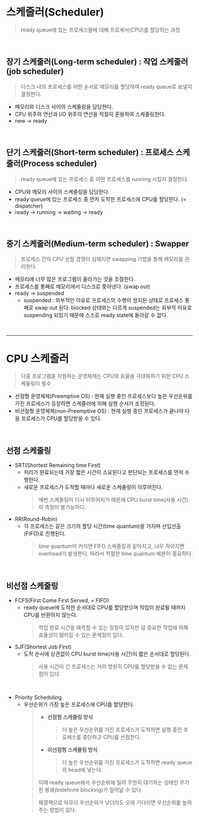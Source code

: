 # 스케줄러(Scheduler)

> ready queue에 있는 프로세스들에 대해 프로세서(CPU)를 할당하는 과정

</br>

## 장기 스케줄러(Long-term scheduler) : 작업 스케줄러(job scheduler)

> 디스크 내의 프로세스를 어떤 순서로 메모리를 할당하여 ready queue로 보낼지 결정한다.

- 메모리와 디스크 사이의 스케줄링을 담당한다.
- CPU 위주의 연산과 I/O 위주의 연산을 적절히 혼용하여 스케줄링한다.
- new -> ready

</br>

## 단기 스케줄러(Short-term scheduler) : 프로세스 스케줄러(Process scheduler)

> ready queue에 있는 프로세스 중 어떤 프로세스를 running 시킬지 결정한다.

- CPU와 메모리 사이의 스케줄링을 담당한다.
- ready queue에 있는 프로세스 중 먼저 도착한 프로세스에 CPU를 할당한다. (= dispatcher)
- ready -> running -> waiting -> ready

</br>

## 중기 스케줄러(Medium-term scheduler) : Swapper

> 프로세스 간의 CPU 선점 경쟁이 심해지면 swapping 기법을 통해 메모리를 관리한다.

- 메모리에 너무 많은 프로그램이 올라가는 것을 조절한다.
- 프로세스를 통째로 메모리에서 디스크로 쫓아낸다. (swap out)
- ready -> suspended
  - suspended : 외부적인 이유로 프로세스의 수행이 정지된 상태로 프로세스 통째로 swap out 된다. blocked 상태와는 다르게 suspended는 외부적 이유로 suspending 되었기 때문에 스스로 ready state에 돌아갈 수 없다.

</br>

---

# CPU 스케줄러

> 다중 프로그램을 지원하는 운영체제는 CPU의 효율을 극대화하기 위한 CPU 스케줄링이 필수

- 선점형 운영체제(Preemptive OS) : 현재 실행 중인 프로세스보다 높은 우선순위를 가진 프로세스가 등장하면 스케줄러에 의해 실행 순서가 조정된다.
- 비선점형 운영체제(non-Preemptive OS) : 현재 실행 중인 프로세스가 끝나야 다음 프로세스가 CPU를 할당받을 수 있다.

</br>

## 선점 스케줄링

- SRT(Shortest Remaining time First)
  - 처리가 완료되는데 가장 짧은 시간이 소요된다고 판단되는 프로세스를 먼저 수행한다.
  - 새로운 프로세스가 도착할 때마다 새로운 스케줄링이 이루어진다.
    > 매번 스케줄링이 다시 이루어지기 때문에 CPU burst time(사용 시간)의 측정이 불가능하다.
- RR(Round-Robin)
  - 각 프로세스는 같은 크기의 할당 시간(time quantum)을 가지며 선입선출(FIFO)로 진행된다.
    > time quantum이 커지면 FIFO 스케줄링과 같아지고, 너무 작아지면 overhead가 발생한다. 따라서 적절한 time quantum 배분이 중요하다.

</br>

## 비선점 스케줄링

- FCFS(First Come First Served, = FIFO)
  - ready queue에 도착한 순서대로 CPU를 할당받으며 작업이 완료될 때까지 CPU를 반환하지 않는다.
    > 작업 완료 시간을 예측할 수 있는 장점이 있지만 덜 중요한 작업에 의해 효율성이 떨어질 수 있는 문제점이 있다.
- SJF(Shortest Job First)
  - 도착 순서에 상관없이 CPU burst time(사용 시간)이 짧은 순서대로 할당된다.
    > 사용 시간이 긴 프로세스는 거의 영원히 CPU를 할당받을 수 없는 문제점이 있다.

</br>

- Priority Scheduling
  - 우선순위가 가장 높은 프로세스에 CPU를 할당한다.
    > - **선점형 스케줄링 방식**
    >   > 더 높은 우선순위를 가진 프로세스가 도착하면 실행 중인 프로세스를 중단하고 CPU를 선점한다.
    > - **비선점형 스케줄링 방식**
    >   > 더 높은 우선순위를 가진 프로세스가 도착하면 ready queue의 head에 넣는다.
    >
    > 이때 ready queue에서 우선순위에 밀려 무한히 대기하는 상태인 무기한 봉쇄(Indefinite blocking)가 일어날 수 있다.
    >
    > 해결책으로 아무리 우선순위가 낮더라도 오래 기다리면 우선순위를 높여주는 방법이 있다.

